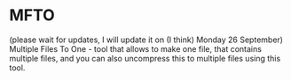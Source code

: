# MFTO
(please wait for updates, I will update it on (I think) Monday 26 September)<br>
Multiple Files To One - tool that allows to make one file, that contains multiple files, and you can also uncompress this to multiple files using this tool.
